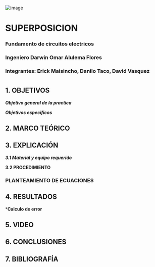 ![image](https://user-images.githubusercontent.com/85728185/122873688-b1ff8480-d2f7-11eb-8db4-6c559deb9572.png)

# SUPERPOSICION

### Fundamento de circuitos electricos
### Ingeniero  Darwin Omar Alulema Flores

### Integrantes: Erick Maisincho, Danilo Taco, David Vasquez
#

## 1. OBJETIVOS

***Objetivo general de la practica***


***Objetivos especificos***



## 2. MARCO TEÓRICO 


## 3. EXPLICACIÓN

***3.1 Material y equipo requerido***


**3.2 PROCEDIMIENTO**


### PLANTEAMIENTO DE ECUACIONES


## 4. RESULTADOS

***Calculo  de error**

## 5. VIDEO



## 6. CONCLUSIONES

## 7. BIBLIOGRAFÍA 

